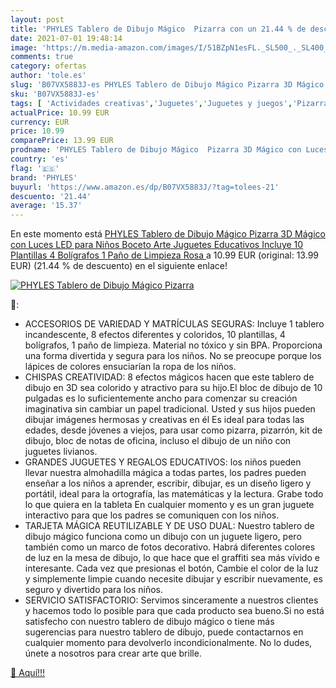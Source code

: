 ```yaml
---
layout: post
title: 'PHYLES Tablero de Dibujo Mágico  Pizarra con un 21.44 % de descuento'
date: 2021-07-01 19:48:14
image: 'https://m.media-amazon.com/images/I/51BZpN1esFL._SL500_._SL400_.jpg'
comments: true
category: ofertas
author: 'tole.es'
slug: 'B07VX5883J-es PHYLES Tablero de Dibujo Mágico Pizarra 3D Mágico con...'
sku: 'B07VX5883J-es'
tags: [ 'Actividades creativas','Juguetes','Juguetes y juegos','Pizarras de dibujo magnética','Pizarras para niños','bolígrafos','phyles', ]
actualPrice: 10.99 EUR
currency: EUR
price: 10.99
comparePrice: 13.99 EUR
prodname: 'PHYLES Tablero de Dibujo Mágico  Pizarra 3D Mágico con Luces LED para Niños  Boceto  Arte  Juguetes Educativos  Incluye 10 Plantillas  4 Bolígrafos  1 Paño de Limpieza  Rosa '
country: 'es'
flag: '🇪🇸'
brand: 'PHYLES'
buyurl: 'https://www.amazon.es/dp/B07VX5883J/?tag=tolees-21'
descuento: '21.44'
average: '15.37'
---
```


En este momento está [PHYLES Tablero de Dibujo Mágico  Pizarra 3D Mágico con Luces LED para Niños  Boceto  Arte  Juguetes Educativos  Incluye 10 Plantillas  4 Bolígrafos  1 Paño de Limpieza  Rosa ](https://www.amazon.es/dp/B07VX5883J/?tag=tolees-21) a 10.99 EUR (original: 13.99 EUR) (21.44 %  de descuento) en el siguiente enlace!

[![PHYLES Tablero de Dibujo Mágico  Pizarra](https://m.media-amazon.com/images/I/51BZpN1esFL._SL500_._SL400_.jpg)](https://www.amazon.es/dp/B07VX5883J/?tag=tolees-21)

🔎:

- ACCESORIOS DE VARIEDAD Y MATRÍCULAS SEGURAS: Incluye 1 tablero incandescente, 8 efectos diferentes y coloridos, 10 plantillas, 4 bolígrafos, 1 paño de limpieza. Material no tóxico y sin BPA. Proporciona una forma divertida y segura para los niños. No se preocupe porque los lápices de colores ensuciarían la ropa de los niños.
- CHISPAS CREATIVIDAD: 8 efectos mágicos hacen que este tablero de dibujo en 3D sea colorido y atractivo para su hijo.El bloc de dibujo de 10 pulgadas es lo suficientemente ancho para comenzar su creación imaginativa sin cambiar un papel tradicional. Usted y sus hijos pueden dibujar imágenes hermosas y creativas en él Es ideal para todas las edades, desde jóvenes a viejos, para usar como pizarra, pizarrón, kit de dibujo, bloc de notas de oficina, incluso el dibujo de un niño con juguetes livianos.
- GRANDES JUGUETES Y REGALOS EDUCATIVOS: los niños pueden llevar nuestra almohadilla mágica a todas partes, los padres pueden enseñar a los niños a aprender, escribir, dibujar, es un diseño ligero y portátil, ideal para la ortografía, las matemáticas y la lectura. Grabe todo lo que quiera en la tableta En cualquier momento y es un gran juguete interactivo para que los padres se comuniquen con los niños.
- TARJETA MÁGICA REUTILIZABLE Y DE USO DUAL: Nuestro tablero de dibujo mágico funciona como un dibujo con un juguete ligero, pero también como un marco de fotos decorativo. Habrá diferentes colores de luz en la mesa de dibujo, lo que hace que el graffiti sea más vívido e interesante. Cada vez que presionas el botón, Cambie el color de la luz y simplemente limpie cuando necesite dibujar y escribir nuevamente, es seguro y divertido para los niños.
- SERVICIO SATISFACTORIO: Servimos sinceramente a nuestros clientes y hacemos todo lo posible para que cada producto sea bueno.Si no está satisfecho con nuestro tablero de dibujo mágico o tiene más sugerencias para nuestro tablero de dibujo, puede contactarnos en cualquier momento para devolverlo incondicionalmente. No lo dudes, únete a nosotros para crear arte que brille.

[🛒 Aquí!!!](https://www.amazon.es/dp/B07VX5883J/?tag=tolees-21)
